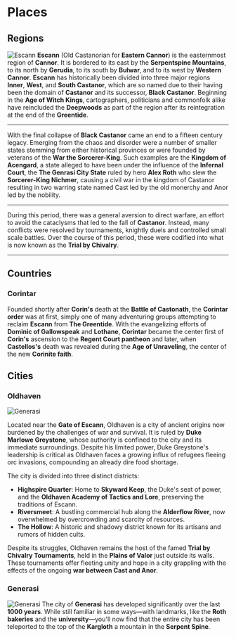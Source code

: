 # Places
## Regions
![Escann](images/Escann_Map.webp)
**Escann** (Old Castanorian for **Eastern Cannor**) is the easternmost region of **Cannor**. It is bordered to its east by the **Serpentspine Mountains**, to its north by **Gerudia**, to its south by **Bulwar**, 
and to its west by **Western Cannor**. **Escann** has historically been divided into three major regions **Inner**, **West**, and **South Castanor**, which are so named due to their having been the domain of **Castanor** and its successor, **Black Castanor**. 
Beginning in the **Age of Witch Kings**, cartographers, politicians and commonfolk alike have reincluded the **Deepwoods** as part of the region after its reintegration at the end of the **Greentide**.

---

With the final collapse of **Black Castanor** came an end to a fifteen century legacy. Emerging from the chaos and disorder were a number of smaller states stemming from either historical provinces or were founded by veterans of the **War the Sorcerer-King**. 
Such examples are the **Kingdom of Acengard**, a state alleged to have been under the influence of the **Infernal Court**, the **The Genrasi City State** ruled by hero **Alex Roth** who slew the **Sorcerer-King Nichmer**, causing a civil war in the kingdom of Castanor resulting in two warring state named Cast led by the old monerchy and Anor led by the nobility.

---

During this period, there was a general aversion to direct warfare, an effort to avoid the cataclysms that led to the fall of **Castanor**. Instead, many conflicts were resolved by tournaments, knightly duels and controlled small scale battles. Over the course of this period,
these were codified into what is now known as the **Trial by Chivalry**.

---

## Countries
### **Corintar**

Founded shortly after **Corin's** death at the **Battle of Castonath**, the **Corintar order** was at first, simply one of many adventuring groups attempting to reclaim **Escann** from **The Greentide**.
With the evangelizing efforts of **Dominic of Gallowspeak** and **Lothane**, **Corintar** became the center first of **Corin's** ascension to the **Regent Court pantheon** and later, 
when **Castellos's** death was revealed during the **Age of Unraveling**, the center of the new **Corinite faith**.

## Cities


### **Oldhaven**
![Generasi](images/genrasi.webp)

Located near the **Gate of Escann**, Oldhaven is a city of ancient origins now burdened by the challenges of war and survival. It is ruled by **Duke Marlowe Greystone**, whose authority is confined to the city and its immediate surroundings. Despite his limited power, Duke Greystone's leadership is critical as Oldhaven faces a growing influx of refugees fleeing orc invasions, compounding an already dire food shortage.

The city is divided into three distinct districts:

- **Highspire Quarter**: Home to **Skyward Keep**, the Duke's seat of power, and the **Oldhaven Academy of Tactics and Lore**, preserving the traditions of Escann.
- **Riversmeet**: A bustling commercial hub along the **Alderflow River**, now overwhelmed by overcrowding and scarcity of resources.
- **The Hollow**: A historic and shadowy district known for its artisans and rumors of hidden cults.

Despite its struggles, Oldhaven remains the host of the famed **Trial by Chivalry Tournaments**, held in the **Plains of Valor** just outside its walls. These tournaments offer fleeting unity and hope in a city grappling with the effects of the ongoing **war between Cast and Anor**.


### **Generasi**
![Generasi](images/genrasi.webp)
The city of **Generasi** has developed significantly over the last **1000 years**. While still familiar in some ways—with landmarks,
like the **Roth bakeries** and the **university**—you'll now find that the entire city has been teleported to the top of the **Kargloth** a mountain in the **Serpent Spine**.